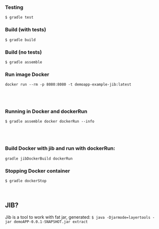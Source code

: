 ### Testing
```
$ gradle test
```
### Build (with tests)
```
$ gradle build
```
### Build (no tests)
```
$ gradle assemble
```
### Run image Docker
```
docker run --rm -p 8080:8080 -t demoapp-example-jib:latest
```
<br><br>



### Running in Docker and dockerRun
```
$ gradle assemble docker dockerRun --info
```
<br><br>


### Build Docker with jib and run with dockerRun:
```
gradle jibDockerBuild dockerRun
```
### Stopping Docker container
```
$ gradle dockerStop
```
<br>

## JIB?
Jib is a tool to work with fat jar, generated:
``` $ java -Djarmode=layertools -jar demoAPP-0.0.1-SNAPSHOT.jar extract ```
